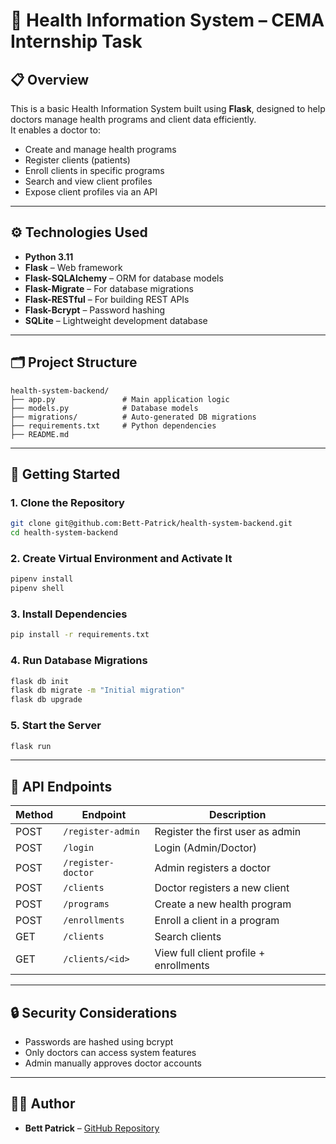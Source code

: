 # 🏥 Health Information System – CEMA Internship Task

## 📋 Overview

This is a basic Health Information System built using **Flask**, designed to help doctors manage health programs and client data efficiently.  
It enables a doctor to:

- Create and manage health programs
- Register clients (patients)
- Enroll clients in specific programs
- Search and view client profiles
- Expose client profiles via an API

---

## ⚙️ Technologies Used

- **Python 3.11**
- **Flask** – Web framework
- **Flask-SQLAlchemy** – ORM for database models
- **Flask-Migrate** – For database migrations
- **Flask-RESTful** – For building REST APIs
- **Flask-Bcrypt** – Password hashing
- **SQLite** – Lightweight development database

---

## 🗂️ Project Structure

```
health-system-backend/
├── app.py               # Main application logic
├── models.py            # Database models
├── migrations/          # Auto-generated DB migrations
├── requirements.txt     # Python dependencies
├── README.md
```

---

## 🚀 Getting Started

### 1. Clone the Repository

```bash
git clone git@github.com:Bett-Patrick/health-system-backend.git
cd health-system-backend
```

### 2. Create Virtual Environment and Activate It

```bash
pipenv install
pipenv shell
```

### 3. Install Dependencies

```bash
pip install -r requirements.txt
```

### 4. Run Database Migrations

```bash
flask db init
flask db migrate -m "Initial migration"
flask db upgrade
```

### 5. Start the Server

```bash
flask run
```

---

## 📖 API Endpoints

| Method | Endpoint              | Description                             |
|------------|-----------------------|-----------------------------------------|
| POST   | `/register-admin`     | Register the first user as admin        |
| POST   | `/login`              | Login (Admin/Doctor)                    |
| POST   | `/register-doctor`    | Admin registers a doctor                |
| POST   | `/clients`            | Doctor registers a new client           |
| POST   | `/programs`           | Create a new health program             |
| POST   | `/enrollments`        | Enroll a client in a program            |
| GET    | `/clients`            | Search clients                          |
| GET    | `/clients/<id>`       | View full client profile + enrollments  |

---

## 🔒 Security Considerations

- Passwords are hashed using bcrypt
- Only doctors can access system features
- Admin manually approves doctor accounts

---

## 👨‍💻 Author

- **Bett Patrick** – [GitHub Repository](https://github.com/Bett-Patrick/health-system-backend)

